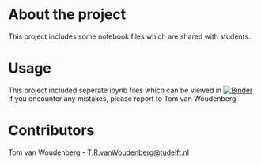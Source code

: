 # About the project
This project includes some notebook files which are shared with students.

# Usage
This project included seperate ipynb files which can be viewed in [![Binder](https://mybinder.org/badge_logo.svg)](https://mybinder.org/v2/gh/Tom-van-Woudenberg/Shared_notebooks/HEAD)
If you encounter any mistakes, please report to Tom van Woudenberg

# Contributors
Tom van Woudenberg - T.R.vanWoudenberg@tudelft.nl
